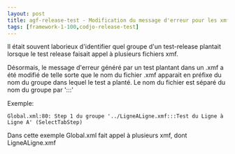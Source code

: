 ```yaml
---
layout: post
title: agf-release-test - Modification du message d'erreur pour les xmf
tags: [framework-1-100,codjo-release-test]
---
```

Il était souvent laborieux d'identifier quel groupe d'un test-release plantait lorsque le test release faisait appel à plusieurs fichiers xmf.

Désormais, le message d'erreur généré par un test plantant dans un .xmf a été modifié de telle sorte que le nom du fichier .xmf apparait en préfixe du nom du groupe dans lequel le test a planté. Le nom du fichier est séparé du nom du groupe par ':::'

Exemple:
```
Global.xml:80: Step 1 du groupe '../LigneALigne.xmf:::Test du Ligne à Ligne A' (SelectTabStep)
```
Dans cette exemple Global.xml fait appel à plusieurs xmf, dont LigneALigne.xmf
